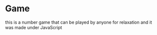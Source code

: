 # Game
this is a number game that can be played by anyone for relaxation and it was made under JavaScript
